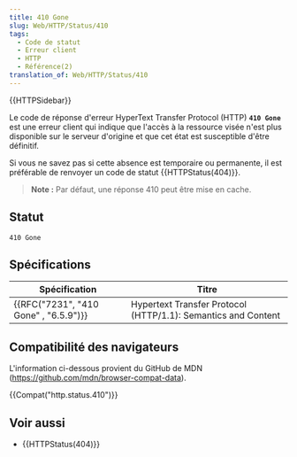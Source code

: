 ```yaml
---
title: 410 Gone
slug: Web/HTTP/Status/410
tags:
  - Code de statut
  - Erreur client
  - HTTP
  - Référence(2)
translation_of: Web/HTTP/Status/410
---
```

{{HTTPSidebar}}

Le code de réponse d'erreur HyperText Transfer Protocol (HTTP) **`410 Gone`** est une erreur client qui indique que l'accès à la ressource visée n'est plus disponible sur le serveur d'origine et que cet état est susceptible d'être définitif.

Si vous ne savez pas si cette absence est temporaire ou permanente, il est préférable de renvoyer un code de statut {{HTTPStatus(404)}}.

> **Note :** Par défaut, une réponse 410 peut être mise en cache.

## Statut

    410 Gone

## Spécifications

| Spécification                                    | Titre                                                         |
| ------------------------------------------------ | ------------------------------------------------------------- |
| {{RFC("7231", "410 Gone" , "6.5.9")}} | Hypertext Transfer Protocol (HTTP/1.1): Semantics and Content |

## Compatibilité des navigateurs

L'information ci-dessous provient du GitHub de MDN (<https://github.com/mdn/browser-compat-data>).

{{Compat("http.status.410")}}

## Voir aussi

- {{HTTPStatus(404)}}
